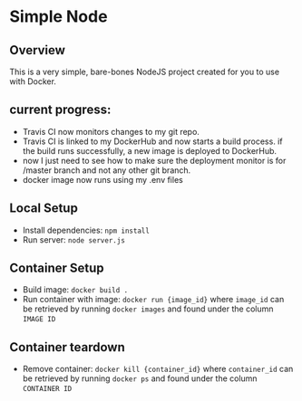 # Simple Node
## Overview
This is a very simple, bare-bones NodeJS project created for you to use with Docker.

## current progress:
* Travis CI now monitors changes to my git repo.
* Travis CI is linked to my DockerHub and now starts a build process. if the build runs successfully, a new image is deployed to DockerHub.
* now I just need to see how to make sure the deployment monitor is for /master branch and not any other git branch.
* docker image now runs using my .env files
## Local Setup
* Install dependencies: `npm install`
* Run server: `node server.js`

## Container Setup
* Build image: `docker build .`
* Run container with image: `docker run {image_id}` where `image_id` can be retrieved by running `docker images` and found under the column `IMAGE ID`

## Container teardown
* Remove container: `docker kill {container_id}` where `container_id` can be retrieved by running `docker ps` and found under the column `CONTAINER ID`
